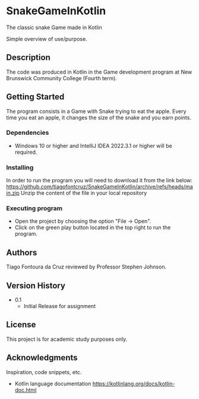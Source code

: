 # SnakeGameInKotlin
 The classic snake Game made in Kotlin

Simple overview of use/purpose.

## Description

The code was produced in Kotlin in the Game development program at New Brunswick Community College (Fourth term).

## Getting Started

The program consists in a Game with Snake trying to eat the apple. Every time you eat an apple, it changes the size of the snake and you earn points.

### Dependencies

* Windows 10 or higher and IntelliJ IDEA 2022.3.1 or higher will be required.

### Installing

In order to run the program you will need to download it from the link below:
https://github.com/tiagofontcruz/SnakeGameInKotlin/archive/refs/heads/main.zip
Unzip the content of the file in your local repository 

### Executing program

* Open the project by choosing the option "File -> Open".
* Click on the green play button located in the top right to run the program.


## Authors

Tiago Fontoura da Cruz reviewed by Professor Stephen Johnson.

## Version History

* 0.1
    * Initial Release for assignment

## License

This project is for academic study purposes only.

## Acknowledgments

Inspiration, code snippets, etc.
* Kotlin language documentation
https://kotlinlang.org/docs/kotlin-doc.html


